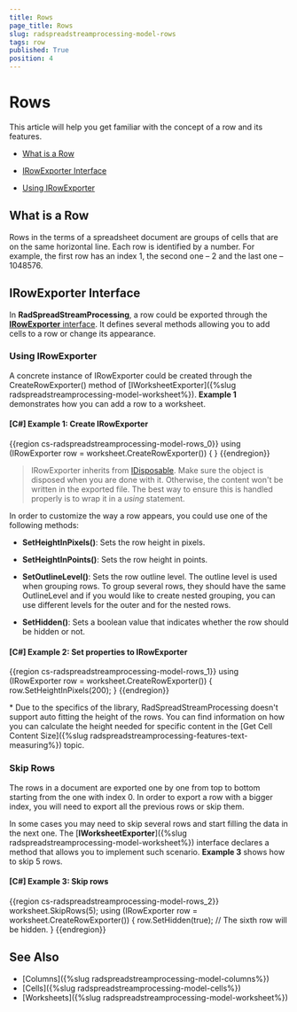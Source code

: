 ```yaml
---
title: Rows
page_title: Rows
slug: radspreadstreamprocessing-model-rows
tags: row
published: True
position: 4
---
```


# Rows

This article will help you get familiar with the concept of a row and its features.

* [What is a Row](#what-is-a-row)

* [IRowExporter Interface](#irowexporter-interface)

* [Using IRowExporter](#using-irowexporter)

## What is a Row

Rows in the terms of a spreadsheet document are groups of cells that are on the same horizontal line. Each row is identified by a number. For example, the first row has an index 1, the second one – 2 and the last one – 1048576. 


## IRowExporter Interface

In **RadSpreadStreamProcessing**, a row could be exported through the [**IRowExporter** interface](https://docs.telerik.com/devtools/document-processing/api/Telerik.Documents.SpreadsheetStreaming.IRowExporter.html). It defines several methods allowing you to add cells to a row or change its appearance.

### Using IRowExporter

A concrete instance of IRowExporter could be created through the CreateRowExporter() method of [IWorksheetExporter]({%slug radspreadstreamprocessing-model-worksheet%}). **Example 1** demonstrates how you can add a row to a worksheet.

#### **[C#] Example 1: Create IRowExporter**


{{region cs-radspreadstreamprocessing-model-rows_0}}
	using (IRowExporter row = worksheet.CreateRowExporter())
	{
	}
{{endregion}}

>IRowExporter inherits from [IDisposable](https://msdn.microsoft.com/en-us/library/system.idisposable(v=vs.110).aspx). Make sure the object is disposed when you are done with it. Otherwise, the content won't be written in the exported file. The best way to ensure this is handled properly is to wrap it in a *using* statement.

In order to customize the way a row appears, you could use one of the following methods:

* **SetHeightInPixels()**: Sets the row height in pixels.

* **SetHeightInPoints()**: Sets the row height in points.

* **SetOutlineLevel()**: Sets the row outline level. The outline level is used when grouping rows. To group several rows, they should have the same OutlineLevel and if you would like to create nested grouping, you can use different levels for the outer and for the nested rows. 

* **SetHidden()**: Sets a boolean value that indicates whether the row should be hidden or not.


#### **[C#] Example 2: Set properties to IRowExporter**

{{region cs-radspreadstreamprocessing-model-rows_1}}
	using (IRowExporter row = worksheet.CreateRowExporter())
	{
	    row.SetHeightInPixels(200);
	}
{{endregion}}

\* Due to the specifics of the library, RadSpreadStreamProcessing doesn't support auto fitting the height of the rows. You can find information on how you can calculate the height needed for specific content in the [Get Cell Content Size]({%slug radspreadstreamprocessing-features-text-measuring%}) topic.

### Skip Rows

The rows in a document are exported one by one from top to bottom starting from the one with index 0. In order to export a row with a bigger index, you will need to export all the previous rows or skip them.

In some cases you may need to skip several rows and start filling the data in the next one. The [**IWorksheetExporter**]({%slug  radspreadstreamprocessing-model-worksheet%}) interface declares a method that allows you to implement such scenario. **Example 3** shows how to skip 5 rows.

#### **[C#] Example 3: Skip rows**

{{region cs-radspreadstreamprocessing-model-rows_2}}
	worksheet.SkipRows(5);
	using (IRowExporter row = worksheet.CreateRowExporter())
	{
	    row.SetHidden(true); // The sixth row will be hidden.
	}
{{endregion}}

## See Also

* [Columns]({%slug radspreadstreamprocessing-model-columns%})
* [Cells]({%slug radspreadstreamprocessing-model-cells%})
* [Worksheets]({%slug radspreadstreamprocessing-model-worksheet%})
